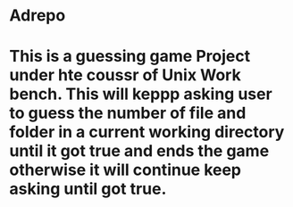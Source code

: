 # Adrepo
# This is a guessing game Project under hte coussr of Unix Work bench. This will keppp asking user to guess the number of file and folder in a current working directory until it got true and ends the game otherwise it will continue keep asking until got true.
